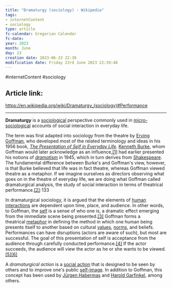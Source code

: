 ```yaml
---
title: "Dramaturgy (sociology) - Wikipedia"
tags:
- internetContent
- sociology
type: article
fc-calendar: Gregorian Calendar
fc-date: 
year: 2023
month: June
day: 23
creation date: 2023-06-23 22:39
modification date: Friday 23rd June 2023 22:39:48
---
```


#internetContent  #sociology 
## Article link:
https://en.wikipedia.org/wiki/Dramaturgy_(sociology)#Performance
_____
**Dramaturgy** is a [sociological](https://en.wikipedia.org/wiki/Sociology "Sociology") perspective commonly used in [micro-sociological](https://en.wikipedia.org/wiki/Microsociology "Microsociology") accounts of social interaction in everyday life.

The term was first adapted into sociology from the theatre by [Erving Goffman](https://en.wikipedia.org/wiki/Erving_Goffman "Erving Goffman"), who developed most of the related terminology and ideas in his 1956 book, _[The Presentation of Self in Everyday Life](https://en.wikipedia.org/wiki/The_Presentation_of_Self_in_Everyday_Life "The Presentation of Self in Everyday Life")_. [Kenneth Burke](https://en.wikipedia.org/wiki/Kenneth_Burke "Kenneth Burke"), whom Goffman would later acknowledge as an influence,[[1]](https://en.wikipedia.org/wiki/Dramaturgy_(sociology)#cite_note-1) had earlier presented his notions of _[dramatism](https://en.wikipedia.org/wiki/Dramatism "Dramatism")_ in 1945, which in turn derives from [Shakespeare](https://en.wikipedia.org/wiki/All_the_world%27s_a_stage "All the world's a stage"). The fundamental difference between Burke's and Goffman's view, however, is that Burke believed that life was in fact theatre, whereas Goffman viewed theatre as a metaphor. If we imagine ourselves as directors observing what goes on in the theatre of everyday life, we are doing what Goffman called dramaturgical analysis, the study of social interaction in terms of theatrical performance.[[2]](https://en.wikipedia.org/wiki/Dramaturgy_(sociology)#cite_note-mac-2): 133 

In dramaturgical sociology, it is argued that the elements of [human interactions](https://en.wikipedia.org/wiki/Social_actions "Social actions") are dependent upon time, place, and audience. In other words, to Goffman, the [self](https://en.wikipedia.org/wiki/Self_(sociology) "Self (sociology)") is a sense of who one is, a dramatic effect emerging from the immediate scene being presented.[[3]](https://en.wikipedia.org/wiki/Dramaturgy_(sociology)#cite_note-ritz-3) Goffman forms a theatrical [metaphor](https://en.wikipedia.org/wiki/Metaphor "Metaphor") in defining the method in which one human being presents itself to another based on cultural [values](https://en.wikipedia.org/wiki/Values "Values"), [norms](https://en.wikipedia.org/wiki/Norm_(social) "Norm (social)"), and beliefs. Performances can have disruptions (actors are aware of such), but most are successful. The goal of this presentation of self is acceptance from the audience through carefully conducted performance.[[4]](https://en.wikipedia.org/wiki/Dramaturgy_(sociology)#cite_note-4) If the actor succeeds, the audience will view the actor as he or she wants to be viewed.[[5]](https://en.wikipedia.org/wiki/Dramaturgy_(sociology)#cite_note-5)[[6]](https://en.wikipedia.org/wiki/Dramaturgy_(sociology)#cite_note-6)

A _dramaturgical action_ is a [social action](https://en.wikipedia.org/wiki/Social_action "Social action") that is designed to be seen by others and to improve one's public [self-image](https://en.wikipedia.org/wiki/Self-image "Self-image"). In addition to Goffman, this concept has been used by [Jürgen Habermas](https://en.wikipedia.org/wiki/J%C3%BCrgen_Habermas "Jürgen Habermas") and [Harold Garfinkel](https://en.wikipedia.org/wiki/Harold_Garfinkel "Harold Garfinkel"), among others.
